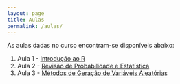 ```yaml
---
layout: page
title: Aulas
permalink: /aulas/
---
```


As aulas dadas no curso encontram-se disponíveis abaixo:

1. Aula 1 - [Introdução ao R](slides/parte01.html)
2. Aula 2 - [Revisão de Probabilidade e Estatística](slides/parte02.html)
3. Aula 3 - [Métodos de Geração de Variáveis Aleatórias](slides/parte03.html)
